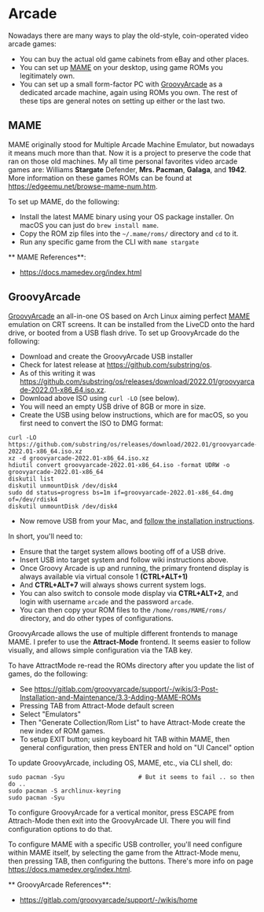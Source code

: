 # Arcade
Nowadays there are many ways to play the old-style, coin-operated video arcade games:
- You can buy the actual old game cabinets from eBay and other places.
- You can set up [MAME](https://en.wikipedia.org/wiki/MAME) on your desktop, using game ROMs you legitimately own.
- You can set up a small form-factor PC with [GroovyArcade](http://wiki.arcadecontrols.com/index.php/GroovyArcade) as a dedicated arcade machine, again using ROMs you own.
The rest of these tips are general notes on setting up either or the last two.


## MAME
MAME originally stood for Multiple Arcade Machine Emulator, but nowadays it means much more than that. Now it is a project to preserve the code that ran on those old machines. My all time personal favorites video arcade games are: Williams **Stargate** Defender, **Mrs. Pacman**, **Galaga**, and **1942**. More information on these games ROMs can be found at <https://edgeemu.net/browse-mame-num.htm>.

To set up MAME, do the following:
- Install the latest MAME binary using your OS package installer. On macOS you can just do `brew install mame`.
- Copy the ROM zip files into the `~/.mame/roms/` directory and `cd` to it.
- Run any specific game from the CLI with `mame stargate`

** MAME References**:
- <https://docs.mamedev.org/index.html>


## GroovyArcade
[GroovyArcade](http://wiki.arcadecontrols.com/index.php/GroovyArcade) an all-in-one OS based on Arch Linux aiming perfect [MAME](https://en.wikipedia.org/wiki/MAME) emulation on CRT screens. It can be installed from the LiveCD onto the hard drive, or booted from a USB flash drive. To set up GroovyArcade do the following:

* Download and create the GroovyArcade USB installer
* Check for latest release at <https://github.com/substring/os>.
* As of this writing it was <https://github.com/substring/os/releases/download/2022.01/groovyarcade-2022.01-x86_64.iso.xz>.
* Download above ISO using `curl -LO` (see below).
* You will need an empty USB drive of 8GB or more in size.
* Create the USB using below instructions, which are for macOS, so you first need to convert the ISO to DMG format: 

```
curl -LO https://github.com/substring/os/releases/download/2022.01/groovyarcade-2022.01-x86_64.iso.xz
xz -d groovyarcade-2022.01-x86_64.iso.xz
hdiutil convert groovyarcade-2022.01-x86_64.iso -format UDRW -o groovyarcade-2022.01-x86_64
diskutil list 
diskutil unmountDisk /dev/disk4
sudo dd status=progress bs=1m if=groovyarcade-2022.01-x86_64.dmg of=/dev/rdisk4
diskutil unmountDisk /dev/disk4
```

- Now remove USB from your Mac, and [follow the installation instructions](http://wiki.arcadecontrols.com/index.php/Groovy_Arcade_Installation_Guide).

In short, you'll need to:

- Ensure that the target system allows booting off of a USB drive.
- Insert USB into target system and follow wiki instructions above.
- Once Groovy Arcade is up and running, the primary frontend display is always available via virtual console 1 **(CTRL+ALT+1)**
- And **CTRL+ALT+7** will always shows current system logs.
- You can also switch to console mode display via **CTRL+ALT+2**, and login with username `arcade` and the password `arcade`.
- You can then copy your ROM files to the `/home/roms/MAME/roms/` directory, and do other types of configurations. 

GroovyArcade allows the use of multiple different frontends to manage MAME. I prefer to use the **Attract-Mode** frontend. It seems easier to follow visually, and allows simple configuration via the TAB key.

To have AttractMode re-read the ROMs directory after you update the list of games, do the following: 
- See <https://gitlab.com/groovyarcade/support/-/wikis/3-Post-Installation-and-Maintenance/3.3-Adding-MAME-ROMs>
- Pressing TAB from Attract-Mode default screen
- Select "Emulators"
- Then "Generate Collection/Rom List" to have Attract-Mode create the new index of ROM games.
- To setup EXIT button; using keyboard hit TAB within MAME, then general configuration, then press ENTER and hold on "UI Cancel" option

To update GroovyArcade, including OS, MAME, etc., via CLI shell, do: 

```
sudo pacman -Syu                     # But it seems to fail .. so then do ..
sudo pacman -S archlinux-keyring
sudo pacman -Syu
```

To configure GroovyArcade for a vertical monitor, press ESCAPE from Attrach-Mode then exit into the GroovyArcade UI. There you will find configuration options to do that.

To configure MAME with a specific USB controller, you'll need configure within MAME itself, by selecting the game from the Attract-Mode menu, then pressing TAB, then configuring the buttons. There's more info on page <https://docs.mamedev.org/index.html>.

** GroovyArcade References**:
- <https://gitlab.com/groovyarcade/support/-/wikis/home>

